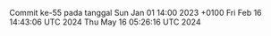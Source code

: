 Commit ke-55 pada tanggal Sun Jan 01 14:00 2023 +0100
Fri Feb 16 14:43:06 UTC 2024
Thu May 16 05:26:16 UTC 2024
